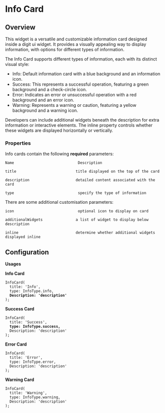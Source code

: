 # Info Card

## Overview

This widget is a versatile and customizable information card designed inside a digit ui widget. It provides a visually appealing way to display information, with options for different types of information.

The Info Card supports different types of information, each with its distinct visual style:

* Info: Default information card with a blue background and an information icon.
* Success: This represents a successful operation, featuring a green background and a check-circle icon.
* Error: Indicates an error or unsuccessful operation with a red background and an error icon.
* Warning: Represents a warning or caution, featuring a yellow background and a warning icon.

Developers can include additional widgets beneath the description for extra information or interactive elements. The inline property controls whether these widgets are displayed horizontally or vertically.

### **Properties**

Info cards contain the following **required** parameters:

```
Name                             Description
```

```
title                           title displayed on the top of the card
```

```
description                     detailed content associated with the card
```

```
type                             specify the type of information
```

There are some additional customisation parameters:

```
icon                             optional icon to display on card
```

```
additionalWidgets               a list of widget to display below description
```

```
inline                          determine whether additional widgets displayed inline
```

## **Configuration**

**Usages**

**Info Card**

<pre><code>InfoCard(
  title: 'Info',
  type: InfoType.info,
<strong>  Description: 'description'
</strong>);
</code></pre>

**Success Card**

<pre><code>InfoCard(
  title: 'Success',
<strong>  type: InfoType.success,
</strong>  Description: 'description'
);
</code></pre>

**Error Card**

```
InfoCard(
  title: 'Error',
  type: InfoType.error,
  Description: 'description'
);
```

**Warning Card**

```
InfoCard(
  title: 'Warning',
  type: InfoType.warning,
  Description: 'description'
);
```
